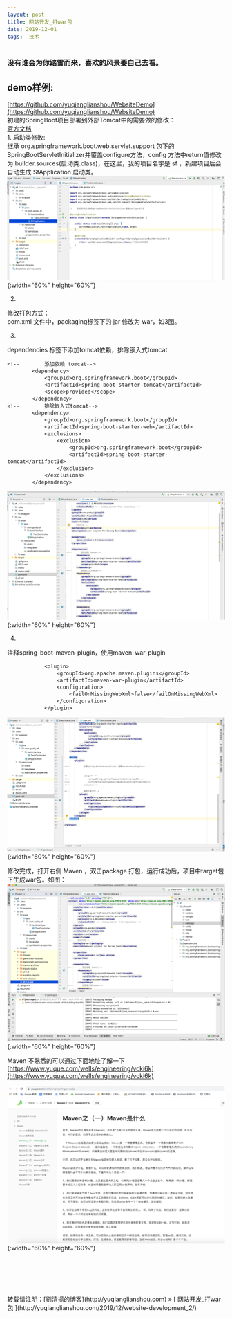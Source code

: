 ```yaml
---
layout: post  
title: 网站开发_打war包 
date: 2019-12-01  
tags:  技术
---
```

### 没有谁会为你踏雪而来，喜欢的风景要自己去看。 

## demo样例:  
[https://github.com/yuqianglianshou/WebsiteDemo](https://github.com/yuqianglianshou/WebsiteDemo)  
初建的SpringBoot项目部署到外部Tomcat中的需要做的修改：  
[官方文档](https://docs.spring.io/spring-boot/docs/current/reference/html/howto.html#howto-traditional-deployment)  
1. 
启动类修改:  
继承 org.springframework.boot.web.servlet.support 包下的 SpringBootServletInitializer并覆盖configure方法，config 方法中return值修改为 builder.sources(启动类.class)，在这里，我的项目名字是 sf ，新建项目后会自动生成 SfApplication 启动类。
![](/images/posts/websitedev/9.png){:width="60%" height="60%"}    

2. 
修改打包方式：  
pom.xml 文件中，packaging标签下的 jar 修改为 war，如3图。

3. 
dependencies 标签下添加tomcat依赖，排除嵌入式tomcat 
```
<!--        添加依赖 tomcat-->
        <dependency>
            <groupId>org.springframework.boot</groupId>
            <artifactId>spring-boot-starter-tomcat</artifactId>
            <scope>provided</scope>
        </dependency>
<!--        排除嵌入式tomcat-->
        <dependency>
            <groupId>org.springframework.boot</groupId>
            <artifactId>spring-boot-starter-web</artifactId>
            <exclusions>
                <exclusion>
                    <groupId>org.springframework.boot</groupId>
                    <artifactId>spring-boot-starter-tomcat</artifactId>
                </exclusion>
            </exclusions>
        </dependency>
```
![](/images/posts/websitedev/10.png){:width="60%" height="60%"}  

4. 
注释spring-boot-maven-plugin，使用maven-war-plugin  
```
            <plugin>
                <groupId>org.apache.maven.plugins</groupId>
                <artifactId>maven-war-plugin</artifactId>
                <configuration>
                    <failOnMissingWebXml>false</failOnMissingWebXml>
                </configuration>
            </plugin>
```
![](/images/posts/websitedev/11.png){:width="60%" height="60%"}  

修改完成，打开右侧 Maven ，双击package 打包，运行成功后，项目中target包下生成war包。如图：  
![](/images/posts/websitedev/12.png){:width="60%" height="60%"}  

Maven 不熟悉的可以通过下面地址了解一下  
[https://www.yuque.com/wells/engineering/vcki6k](https://www.yuque.com/wells/engineering/vcki6k)

![](/images/posts/websitedev/13.png){:width="60%" height="60%"}  

<br/> 
<br/> 
<br/> 
<br/> 
<br/> 
转载请注明：[劉清揚的博客](http://yuqianglianshou.com) » [ 网站开发_打war包  ](http://yuqianglianshou.com/2019/12/website-development_2/)  
<br/>